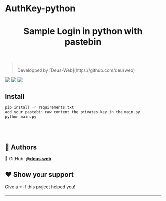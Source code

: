 # AuthKey-python
<h1 align="center">Sample Login in python with pastebin</h1>
<br>
<p>


> <br>
> Developped by [Deus-Web](https://github.com/deusweb)


<img src="https://media.discordapp.net/attachments/973770127214518292/974060824102584390/unknown.png"/>
<img src="https://cdn.discordapp.com/attachments/973770127214518292/974061032492384306/unknown.png"/>
<img src="https://cdn.discordapp.com/attachments/973770127214518292/974061090231173130/unknown.png"/> 

## Install

```sh
pip install -r requirements.txt
add your pastebin raw content the privates key in the main.py
python main.py
```

<br>
<br>

## 👤 Authors

👤 GitHub: [@**deus-web**](https://github.com/deusweb)<br>

## ❤ Show your support

Give a ⭐️ if this project helped you!


***
